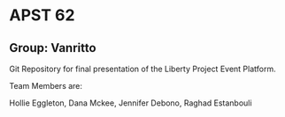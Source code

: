 # APST 62
## Group: Vanritto

Git Repository for final presentation of the Liberty Project Event Platform. 

Team Members are: 

Hollie Eggleton, Dana Mckee, Jennifer Debono, Raghad Estanbouli
    
